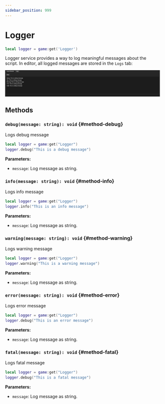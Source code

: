 ```yaml
---
sidebar_position: 999
---
```


# Logger

```lua
local logger = game:get('Logger')
```

Logger service provides a way to log meaningful messages about the script. In editor, all logged messages are stored in the `Logs` tab:

![Logger](./img/logger.png)

## Methods

### `debug(message: string): void` {#method-debug}

Logs debug message

```lua
local logger = game:get("Logger")
logger.debug("This is a debug message")
```

**Parameters:**

- `message`: Log message as string.

### `info(message: string): void` {#method-info}

Logs info message

```lua
local logger = game:get("Logger")
logger.info("This is an info message")
```

**Parameters:**

- `message`: Log message as string.

### `warning(message: string): void` {#method-warning}

Logs warning message

```lua
local logger = game:get("Logger")
logger.warning("This is a warning message")
```

**Parameters:**

- `message`: Log message as string.

### `error(message: string): void` {#method-error}

Logs error message

```lua
local logger = game:get("Logger")
logger.debug("This is an error message")
```

**Parameters:**

- `message`: Log message as string.

### `fatal(message: string): void` {#method-fatal}

Logs fatal message

```lua
local logger = game:get("Logger")
logger.debug("This is a fatal message")
```

**Parameters:**

- `message`: Log message as string.
